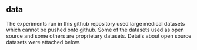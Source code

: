 ## data 

The experiments run in this github repository used large medical datasets which cannot be pushed onto github. Some of the datasets used as open source and some others are proprietary datasets. Details about open source datasets were attached below.